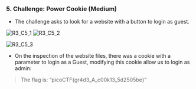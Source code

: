 ### 5. Challenge: Power Cookie (Medium)

* The challenge asks to look for a website with a button to login as guest.

![R3_C5_1](https://user-images.githubusercontent.com/124681007/217724588-053c7af8-9538-42c9-b3ea-5f0a3ecee616.png)
![R3_C5_2](https://user-images.githubusercontent.com/124681007/217724594-02b30e03-7218-4c0f-9788-3e2ae69253a9.png)

![R3_C5_3](https://user-images.githubusercontent.com/124681007/217724598-6ec2cebb-e0ba-48aa-b4db-66b45fd35ade.png)

* On the inspection of the website files, there was a cookie with a parameter to login as a Guest, modifying this cookie allow us to login as admin:

> The flag is: “picoCTF{gr4d3_A_c00k13_5d2505be}”
